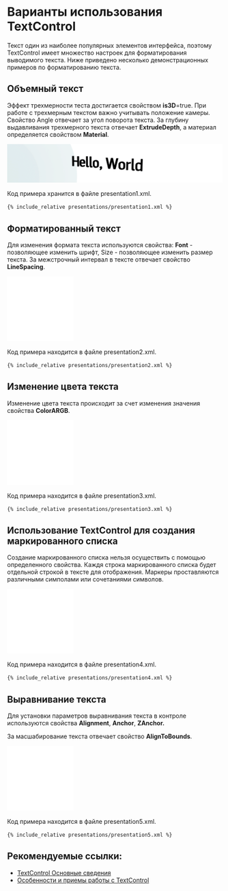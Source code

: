 # Варианты использования TextControl 

Текст один из наиболее популярных элементов интерфейса, поэтому TextControl имеет множество настроек для форматирования выводимого текста. Ниже приведено несколько демонстрационных примеров по форматированию текста.

## Объемный текст

Эффект трехмерности теста достигается свойством **is3D**=true. При работе с трехмерным текстом важно учитывать положение камеры. Свойство Angle отвечает за угол поворота текста. За глубину выдавливания трехмерного текста отвечает **ExtrudeDepth**, а материал определяется свойством **Material**.

![](screenshots/presentation1.png)

Код примера хранится в файле presentation1.xml.

```xml
{% include_relative presentations/presentation1.xml %}
```

## Форматированный текст

Для изменения формата текста используются свойства: **Font** - позволяющее изменить шрифт, Size - позволяющее изменить размер текста.  За межстрочный интервал в тексте отвечает свойство **LineSpacing**.

![](screenshots/no_image.png)

Код примера находится в файле presentation2.xml.

```xml
{% include_relative presentations/presentation2.xml %}
```



## Изменение цвета текста

Изменение цвета текста происходит за счет изменения значения свойства **ColorARGB**.

![](screenshots/no_image.png)

Код примера находится в файле presentation3.xml.

```xml
{% include_relative presentations/presentation3.xml %}
```



## Использование TextControl для создания маркированного списка

Создание маркированного списка нельзя осуществить с помощью определенного свойства.
Каждя строка маркированного списка будет отдельной строкой в тексте для отображения. Маркеры проставляются различными симполами или сочетаниями символов.

![](screenshots/no_image.png)

Код примера находится в файле presentation4.xml.

```xml
{% include_relative presentations/presentation4.xml %}
```



## Выравнивание текста

Для установки параметров выравнивания текста в контроле используются свойства **Alignment**, **Anchor**,  **ZAnchor.** 

За масшабирование текста отвечает свойство **AlignToBounds**.

![](screenshots/no_image.png)



Код примера находится в файле presentation5.xml.

```xml
{% include_relative presentations/presentation5.xml %}
```



## Рекомендуемые ссылки:

- [TextControl Основные сведения](README.md)
- [Особенности и приемы работы с TextControl ](hints.md)